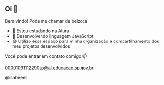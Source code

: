 ## Oi 👋

Bem vindo!
Pode me chamar de belzoca
- 💬 Estou estudando na Alura
- 🔭 Desenvolvendo linguagem JavaScript
- 😄 Utilizo esse espaço para minha organização e compartilhamento dos meu projetos desenvolvidos
 

 Você pode entrar em contato comigo 📫
  
  00001091112290sp@al.educacao.sp.gov.br

@isabeeell



<!--
**isabeeell/isabeeell** is a ✨ _special_ ✨ repository because its `README.md` (this file) appears on your GitHub profile.

Here are some ideas to get you started:

- 🔭 I’m currently working on ...
- 🌱 I’m currently learning ...
- 👯 I’m looking to collaborate on ...
- 🤔 I’m looking for help with ...
- 💬 Ask me about ...
- 📫 How to reach me: ...
- 😄 Pronouns: ...
- ⚡ Fun fact: ...
-->
